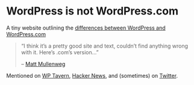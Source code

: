 # WordPress is not WordPress.com
A tiny website outlining the [differences between WordPress and WordPress.com](https://wpisnotwp.com/)

> “I think it’s a pretty good site and text, couldn’t find anything wrong with it. Here’s .com’s version…”
>
> – [Matt Mullenweg](https://twitter.com/photomatt/status/898277397535051777)

Mentioned on [WP Tavern](https://wptavern.com/automattic-updates-press-page-to-clarify-distinction-between-wordpress-org-and-wordpress-com), [Hacker News](https://twitter.com/hn_frontpage/status/897595097818255364?s=20), and (sometimes) on [Twitter](https://twitter.com/search?q=wpisnotwp.com&src=typed_query&f=live).

